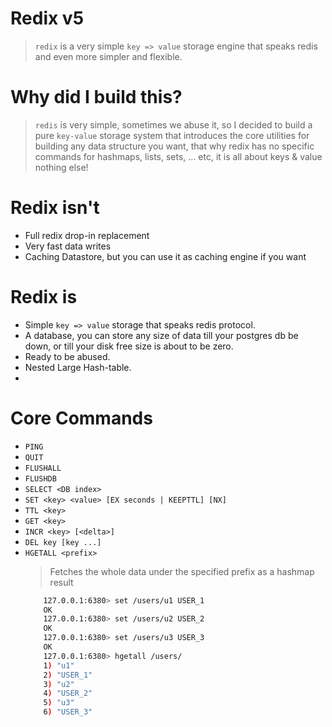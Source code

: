 Redix v5
========
> `redix` is a very simple `key => value` storage engine that speaks redis and even more simpler and flexible.

Why did I build this?
======================
> `redis` is very simple, sometimes we abuse it, so I decided to build a pure `key-value` storage system that introduces the core utilities for building any data structure you want, that why redix has no specific commands for hashmaps, lists, sets, ... etc, it is all about keys & value nothing else!

Redix isn't
=============
- Full redix drop-in replacement
- Very fast data writes
- Caching Datastore, but you can use it as caching engine if you want

Redix is
==========
- Simple `key => value` storage that speaks redis protocol.
- A database, you can store any size of data till your postgres db be down, or till your disk free size is about to be zero.
- Ready to be abused.
- Nested Large Hash-table.
- 

Core Commands
=============

- `PING`
- `QUIT`
- `FLUSHALL`
- `FLUSHDB`
- `SELECT <DB index>`
- `SET <key> <value> [EX seconds | KEEPTTL] [NX]`
- `TTL <key>`
- `GET <key>`
- `INCR <key> [<delta>]`
- `DEL key [key ...]`
- `HGETALL <prefix>`
    > Fetches the whole data under the specified prefix as a hashmap result
    ```bash
        127.0.0.1:6380> set /users/u1 USER_1
        OK
        127.0.0.1:6380> set /users/u2 USER_2
        OK
        127.0.0.1:6380> set /users/u3 USER_3
        OK
        127.0.0.1:6380> hgetall /users/
        1) "u1"
        2) "USER_1"
        3) "u2"
        4) "USER_2"
        5) "u3"
        6) "USER_3"
    ```

